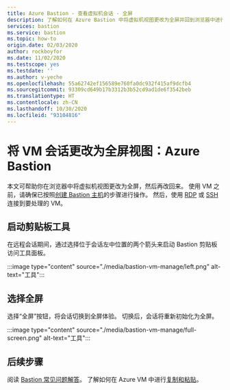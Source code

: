 ```yaml
---
title: Azure Bastion - 查看虚拟机会话 - 全屏
description: 了解如何在 Azure Bastion 中将虚拟机视图更改为全屏并回到浏览器中进行 RDP 或 SSH 连接。
services: bastion
ms.service: bastion
ms.topic: how-to
origin.date: 02/03/2020
author: rockboyfor
ms.date: 11/02/2020
ms.testscope: yes
ms.testdate: ''
ms.author: v-yeche
ms.openlocfilehash: 55a62742ef156589e760fa0dc932f415af9dcfb4
ms.sourcegitcommit: 93309cd649b17b3312b3b52cd9ad1de6f3542beb
ms.translationtype: HT
ms.contentlocale: zh-CN
ms.lasthandoff: 10/30/2020
ms.locfileid: "93104816"
---
```

<!--Verified successfully on 09/07/2020-->
# <a name="change-to-full-screen-view-for-a-vm-session-azure-bastion"></a>将 VM 会话更改为全屏视图：Azure Bastion

本文可帮助你在浏览器中将虚拟机视图更改为全屏，然后再改回来。 使用 VM 之前，请确保已按照[创建 Bastion 主机](./tutorial-create-host-portal.md)的步骤进行操作。 然后，使用 [RDP](bastion-connect-vm-rdp.md) 或 [SSH](bastion-connect-vm-ssh.md) 连接到要处理的 VM。

## <a name="launch-the-clipboard-tool"></a>启动剪贴板工具

在远程会话期间，通过选择位于会话左中位置的两个箭头来启动 Bastion 剪贴板访问工具面板。

:::image type="content" source="./media/bastion-vm-manage/left.png" alt-text="工具":::

## <a name="select-full-screen"></a>选择全屏

选择“全屏”按钮，将会话切换到全屏体验。 切换后，会话将重新初始化为全屏。

:::image type="content" source="./media/bastion-vm-manage/full-screen.png" alt-text="工具":::

## <a name="next-steps"></a>后续步骤

阅读 [Bastion 常见问题解答](bastion-faq.md)。
了解如何在 Azure VM 中进行[复制和粘贴](bastion-vm-copy-paste.md)。

<!-- Update_Description: update meta properties, wording update, update link -->